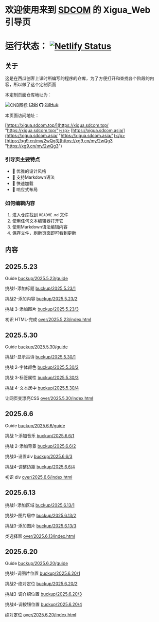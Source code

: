 # 欢迎使用来到 [SDCOM](https://www.sdcom.asia/ "https://www.sdcom.asia/") 的 Xigua_Web 引导页

# 运行状态： [![Netlify Status](https://api.netlify.com/api/v1/badges/a0c117f8-b6b8-42b6-828a-f75095546cad/deploy-status)](https://app.netlify.com/projects/famous-brioche-cac20b/deploys)

## 关于
这是在西瓜创客上课时所编写的程序的仓库，为了方便打开和查找各个阶段的内容，所以做了这个定制页面</p>
本定制页面仓库地址为：</p>
<img src="https://cnb.cool/images/favicon.png" style="height: 1em; vertical-align: middle;" alt="CNB图标"> [CNB](https://cnb.cool/SDCOM_code/xigua/web "https://cnb.cool/SDCOM_code/xigua/web") 
<img src="../../../public/pic/github-favicon.png" style="height: 1em; vertical-align: middle;" alt="GitHub图标"> [GitHub](https://github.com/SDCOM-0415/xigua "https://github.com/SDCOM-0415/xigua") </p>
本页面访问地址：</p>
[https://xigua.sdcom.top/](https://xigua.sdcom.top/ "https://xigua.sdcom.top/")</p>
[https://xigua.sdcom.asia/](https://xigua.sdcom.asia/ "https://xigua.sdcom.asia/")</p>
[https://xg9.cn/my/2wQg3](https://xg9.cn/my/2wQg3 "https://xg9.cn/my/2wQg3")

### 引导页主要特点
- 🎨 优雅的设计风格
- 📝 支持Markdown语法
- 🚀 快速加载
- 📱 响应式布局

### 如何编辑内容
1. 进入仓库找到 `README.md` 文件
2. 使用任何文本编辑器打开它
3. 使用Markdown语法编辑内容
4. 保存文件，刷新页面即可看到更新

## 内容
## 2025.5.23
Guide
[buckup/2025.5.23/guide](../../../buckup/2025.5.23/guide/ "buckup/2025.5.23/guide") 

挑战1-添加标题
[buckup/2025.5.23/1](../../../buckup/2025.5.23/1/ "buckup/2025.5.23/1")

挑战2-添加内容
[buckup/2025.5.23/2](../../../buckup/2025.5.23/2/ "buckup/2025.5.23/2")

挑战 3-添加图片
[buckup/2025.5.23/3](../../../buckup/2025.5.23/3/ "buckup/2025.5.23/3")

初识 HTML-完成
[over/2025.5.23/index.html](../../../over/2025.5.23/index.html "over/2025.5.23")

## 2025.5.30
Guide
[buckup/2025.5.30/guide](../../../buckup/2025.5.30/guide/ "buckup/2025.5.30/guide")

挑战1-显示古诗
[buckup/2025.5.30/1](../../../buckup/2025.5.30/1/ "buckup/2025.5.30/1")

挑战 2-字体颜色
[buckup/2025.5.30/2](../../../buckup/2025.5.30/2/ "buckup/2025.5.30/2")

挑战 3-标签属性
[buckup/2025.5.30/3](../../../buckup/2025.5.30/3/ "buckup/2025.5.30/3")

挑战 4-文本居中
[buckup/2025.5.30/4](../../../buckup/2025.5.30/4/ "buckup/2025.5.30/4")

让网页变漂亮CSS
[over/2025.5.30/index.html](../../../over/2025.5.30/index.html "over/2025.5.30/index.html")

## 2025.6.6
Guide
[buckup/2025.6.6/guide](../../../buckup/2025.6.6/guide/ "buckup/2025.6.6/guide") 

挑战 1-添加音乐
[buckup/2025.6.6/1](../../../buckup/2025.6.6/1/ "buckup/2025.6.6/1")

挑战 2-添加背景
[buckup/2025.6.6/2](../../../buckup/2025.6.6/2/ "buckup/2025.6.6/2")

挑战3-设置div
[buckup/2025.6.6/3](../../../buckup/2025.6.6/3/ "buckup/2025.6.6/3")

挑战4-调整边距
[buckup/2025.6.6/4](../../../buckup/2025.6.6/4/ "buckup/2025.6.6/4")

初识 div
[over/2025.6.6/index.html](../../../over/2025.6.6/index.html "over/2025.6.6/index.html")

## 2025.6.13
挑战1-添加区域
[buckup/2025.6.13/1](../../../buckup/2025.6.13/1/ "buckup/2025.6.13/1")

挑战2-图片居中
[buckup/2025.6.13/2](../../../buckup/2025.6.13/2/ "buckup/2025.6.13/2")

挑战3-添加图片
[buckup/2025.6.13/3](../../../buckup/2025.6.13/3/ "buckup/2025.6.13/3")

类选择器
[over/2025.6.13/index.html](../../../over/2025.6.13/index.html "over/2025.6.13/index.html")

## 2025.6.20
Guide
[buckup/2025.6.20/guide](../../../buckup/2025.6.20/guide/ "buckup/2025.6.20/guide")

挑战1-调图片位置
[buckup/2025.6.20/1](../../../buckup/2025.6.20/1/ "buckup/2025.6.20/1")

挑战2-绝对定位
[buckup/2025.6.20/2](../../../buckup/2025.6.20/2/ "buckup/2025.6.20/2")

挑战3-调介绍位置
[buckup/2025.6.20/3](../../../buckup/2025.6.20/3/ "buckup/2025.6.20/3")

挑战4-调按钮位置
[buckup/2025.6.20/4](../../../buckup/2025.6.20/4/ "buckup/2025.6.20/4")

绝对定位
[over/2025.6.20/index.html](../../../over/2025.6.20/index.html "over/2025.6.20/index.html")